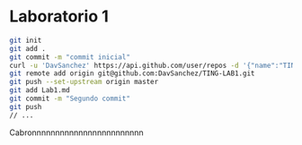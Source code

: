 # Laboratorio 1
```bash
git init
git add .
git commit -m "commit inicial"
curl -u 'DavSanchez' https://api.github.com/user/repos -d '{"name":"TING-LAB1"}'
git remote add origin git@github.com:DavSanchez/TING-LAB1.git
git push --set-upstream origin master
git add Lab1.md
git commit -m "Segundo commit"
git push
// ...
```

Cabronnnnnnnnnnnnnnnnnnnnnnnn